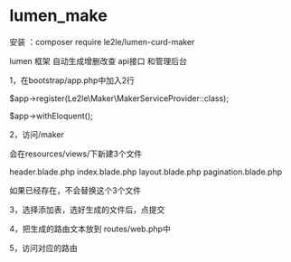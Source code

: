 # lumen_make

安装 ：composer require le2le/lumen-curd-maker

lumen 框架 自动生成增删改查 api接口 和管理后台


1，在bootstrap/app.php中加入2行

$app->register(Le2le\Maker\MakerServiceProvider::class);

$app->withEloquent();

2，访问/maker


会在resources/views/下新建3个文件

 header.blade.php
 index.blade.php
 layout.blade.php
 pagination.blade.php

如果已经存在，不会替换这个3个文件

3，选择添加表，选好生成的文件后，点提交


4，把生成的路由文本放到 routes/web.php中


5，访问对应的路由
